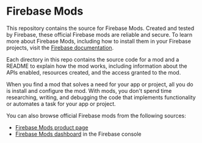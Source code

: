 # Firebase Mods

This repository contains the source for Firebase Mods. Created and tested by Firebase, these official Firebase mods are reliable and secure. To learn more about Firebase Mods, including how to install them in your Firebase projects, visit the [Firebase documentation](https://firebase.google.com/docs/mods).

Each directory in this repo contains the source code for a mod and a README to explain how the mod works, including information about the APIs enabled, resources created, and the access granted to the mod.

When you find a mod that solves a need for your app or project, all you do is install and configure the mod. With mods, you don't spend time researching, writing, and debugging the code that implements functionality or automates a task for your app or project.

You can also browse official Firebase mods from the following sources:
* [Firebase Mods product page](https://firebase.google.com/products/mods)
* [Firebase Mods dashboard](https://console.firebase.google.com/project/_/mods/) in the Firebase console
